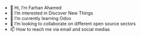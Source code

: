 - 👋 Hi, I’m Farhan Ahamed
- 👀 I’m interested in Discover New Things
- 🌱 I’m currently learning Odoo
- 💞️ I’m looking to collaborate on different open source sectors
- 📫 How to reach me via email and social medias

<!---
Farhan-software/Farhan-software is a ✨ special ✨ repository because its `README.md` (this file) appears on your GitHub profile.
You can click the Preview link to take a look at your changes.
--->
